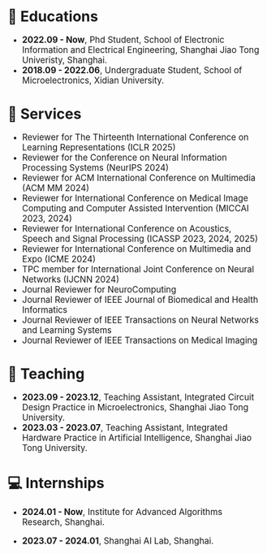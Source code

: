 


# 📖 Educations

<div class='paper-box-text' style="font-size: larger;" markdown="1">

- **2022.09 - Now**, Phd Student, School of Electronic Information and Electrical Engineering, Shanghai Jiao Tong Univeristy, Shanghai.
- **2018.09 - 2022.06**, Undergraduate Student, School of Microelectronics, Xidian University. 

</div>

# 🔧 Services

<div class='paper-box-text' style="font-size: larger;" markdown="1">

- Reviewer for The Thirteenth International Conference on Learning Representations (ICLR 2025)
- Reviewer for the Conference on Neural Information Processing Systems (NeurIPS 2024)
- Reviewer for ACM International Conference on Multimedia (ACM MM 2024)
- Reviewer for International Conference on Medical Image Computing and Computer Assisted Intervention (MICCAI 2023, 2024)
- Reviewer for International Conference on Acoustics, Speech and Signal Processing (ICASSP 2023, 2024, 2025)
- Reviewer for International Conference on Multimedia and Expo (ICME 2024)
- TPC member for International Joint Conference on Neural Networks (IJCNN 2024)
- Journal Reviewer for NeuroComputing
- Journal Reviewer of IEEE Journal of Biomedical and Health Informatics
- Journal Reviewer of IEEE Transactions on Neural Networks and Learning Systems
- Journal Reviewer of IEEE Transactions on Medical Imaging
</div>


# 💬 Teaching

<div class='paper-box-text' style="font-size: larger;" markdown="1">

- **2023.09 - 2023.12**, Teaching Assistant, Integrated Circuit Design Practice in Microelectronics, Shanghai Jiao Tong University.
- **2023.03 - 2023.07**, Teaching Assistant, Integrated Hardware Practice in Artificial Intelligence, Shanghai Jiao Tong University.

</div>

# 💻 Internships

<div class='paper-box-text' style="font-size: larger;" markdown="1">

- **2024.01 - Now**, Institute for Advanced Algorithms Research, Shanghai.

- **2023.07 - 2024.01**, Shanghai AI Lab, Shanghai.

</div>


